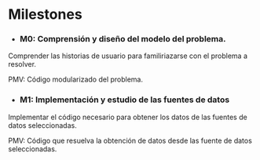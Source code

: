 # Milestones

- ### M0: Comprensión y diseño del modelo del problema.

Comprender las historias de usuario para familiriazarse con el problema a resolver.

PMV: Código modularizado del problema.

- ### M1: Implementación y estudio de las fuentes de datos

Implementar el código necesario para obtener los datos de las fuentes de datos seleccionadas.

PMV: Código que resuelva la obtención de datos desde las fuente de datos seleccionadas.